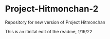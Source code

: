 # Project-Hitmonchan-2
Repository for new version of Project Hitmonchan


This is an itinital edit of the readme, 1/19/22
